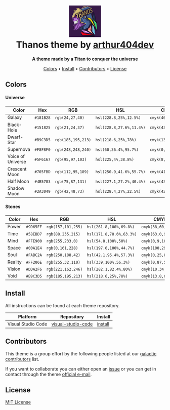 <h1 align="center">
  <br>
  <img src="assets/image/logo/256x256.png" alt="Thanos theme" width="100">
  <br>
  Thanos theme by <a href="https://github.com/arthur404dev">arthur404dev</a>
  <br>
</h1>

<p align="center">
  <strong>A theme made by a Titan to conquer the universe</strong>
</p>

<p align="center">
  <a href="#colors">Colors</a> •
  <a href="#install">Install</a> •
  <a href="#contributors">Contributors</a> •
  <a href="#license">License</a>
</p>

## Colors

#### Universe

| Color             | Hex       | RGB                | HSL                      | CMYK               | 🎨                                                                       |
| ----------------- | --------- | ------------------ | ------------------------ | ------------------ | ------------------------------------------------------------------------ |
| Galaxy            | `#181B28` | `rgb(24,27,40)`    | `hsl(228.8,25%,12.5%)`   | `cmyk(40,33,0,84)` | ![Galaxy Color](assets/colors/universe/galaxy.png)                       |
| Black-Hole        | `#151825` | `rgb(21,24,37)`    | `hsl(228.8,27.6%,11.4%)` | `cmyk(43,35,0,85)` | ![Black-Hole Color](assets/colors/universe/black-hole.png)               |
| Dwarf-Star        | `#B9C3D5` | `rgb(185,195,213)` | `hsl(218.6,25%,78%)`     | `cmyk(13,8,0,16)`  | ![Dwarf-Star Color](assets/colors/universe/dwarf-star.png)               |
| Supernova         | `#F8F8F0` | `rgb(248,248,240)` | `hsl(60,36.4%,95.7%)`    | `cmyk(0,0,3,3)`    | ![Supernova Color](assets/colors/universe/supernova.png)                 |
| Voice of Universe | `#5F6167` | `rgb(95,97,103)`   | `hsl(225,4%,38.8%)`      | `cmyk(8,6,0,60)`   | ![Voice of Universe Color](assets/colors/universe/voice-of-universe.png) |
| Crescent Moon     | `#705FBD` | `rgb(112,95,189)`  | `hsl(250.9,41.6%,55.7%)` | `cmyk(41,50,0,26)` | ![Crescent Moon Color](assets/colors/universe/crescent-moon.png)         |
| Half Moon         | `#4B5783` | `rgb(75,87,131)`   | `hsl(227.1,27.2%,40.4%)` | `cmyk(43,34,0,49)` | ![Half Moon Color](assets/colors/universe/half-moon.png)                 |
| Shadow Moon       | `#2A3049` | `rgb(42,48,73)`    | `hsl(228.4,27%,22.5%)`   | `cmyk(42,34,0,71)` | ![Shadow Moon Color](assets/colors/universe/shadow-moon.png)             |

#### Stones

| Color   | Hex       | RGB                | HSL                      | CMYK                | 🎨                                                             |
| ------- | --------- | ------------------ | ------------------------ | ------------------- | -------------------------------------------------------------- |
| Power   | `#9D65FF` | `rgb(157,101,255)` | `hsl(261.8,100%,69.8%)`  | `cmyk(38,60,0,0)`   | ![Power Stone Color](assets/colors/stones/power-stone.png)     |
| Time    | `#58EBD7` | `rgb(88,235,215)`  | `hsl(171.8,78.6%,63.3%)` | `cmyk(63,0,9,8)`    | ![Time Stone Color](assets/colors/stones/time-stone.png)       |
| Mind    | `#FFE900` | `rgb(255,233,0)`   | `hsl(54.8,100%,50%)`     | `cmyk(0,9,100,0)`   | ![Mind Stone Color](assets/colors/stones/mind-stone.png)       |
| Space   | `#00A1E4` | `rgb(0,161,228)`   | `hsl(197.6,100%,44.7%)`  | `cmyk(100,29,0,11)` | ![Space Stone Color](assets/colors/stones/space-stone.png)     |
| Soul    | `#FABC2A` | `rgb(250,188,42)`  | `hsl(42.1,95.4%,57.3%)`  | `cmyk(0,25,83,2)`   | ![Soul Stone Color](assets/colors/stones/soul-stone.png)       |
| Reality | `#FF206E` | `rgb(255,32,110)`  | `hsl(339,100%,56.3%)`    | `cmyk(0,87,57,0)`   | ![Reality Stone Color](assets/colors/stones/reality-stone.png) |
| Vision  | `#DDA2F6` | `rgb(221,162,246)` | `hsl(282.1,82.4%,80%)`   | `cmyk(10,34,0,4)`   | ![Vision Stone Color](assets/colors/stones/vision-stone.png)   |
| Void    | `#B9C3D5` | `rgb(185,195,213)` | `hsl(218.6,25%,78%)`     | `cmyk(13,8,0,16)`   | ![Void Stone Color](assets/colors/stones/void-stone.png)       |

## Install

All instructions can be found at each theme repository.

| Platform           | Repository                                                               | Install                                                                            |
| ------------------ | ------------------------------------------------------------------------ | ---------------------------------------------------------------------------------- |
| Visual Studio Code | [visual-studio-code](https://github.com/thanos-theme/visual-studio-code) | [install](https://github.com/thanos-theme/visual-studio-code/blob/main/INSTALL.md) |

## Contributors

This theme is a group effort by the following people listed at our [galactic contributors](https://github.com/thanos-theme/.github/graphs/contributors) list.

If you want to collaborate you can either open an [issue](https://github.com/thanos-theme/.github/issues) or you can get in contact through the theme [official e-mail](mailto:thanos@arthur404.dev?subject=[GitHub%20|%20thanos-theme]%20I%20want%20to%20be%20a%20galactic%20contributor%20of%20Thanos).

## License

[MIT License](./LICENSE)
